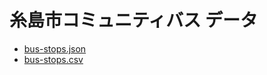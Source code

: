 # 糸島市コミュニティバス データ

- [bus-stops.json](https://codeforitoshima.github.io/itoshimashi-community-bus-data/bus-stops.json)
- [bus-stops.csv](https://codeforitoshima.github.io/itoshimashi-community-bus-data/bus-stops.csv)
